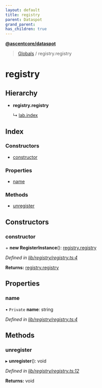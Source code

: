 ```yaml
---
layout: default
title: registry
parent: Dataspot
grand_parent: 
has_children: true
---
```


**[@ascentcore/dataspot](../README.md)**

> [Globals](../globals.md) / registry.registry

# registry

## Hierarchy

* **registry.registry**

  ↳ [lab.index](lab_index.md)

## Index

### Constructors

* [constructor](registry_registry.md#constructor)

### Properties

* [name](registry_registry.md#name)

### Methods

* [unregister](registry_registry.md#unregister)

## Constructors

### constructor

\+ **new RegisterInstance**(): [registry.registry](registry_registry.md)

*Defined in [lib/registry/registry.ts:4](https://github.com/ascentcore/dataspot/blob/46219f5/lib/registry/registry.ts#L4)*

**Returns:** [registry.registry](registry_registry.md)

## Properties

### name

• `Private` **name**: string

*Defined in [lib/registry/registry.ts:4](https://github.com/ascentcore/dataspot/blob/46219f5/lib/registry/registry.ts#L4)*

## Methods

### unregister

▸ **unregister**(): void

*Defined in [lib/registry/registry.ts:12](https://github.com/ascentcore/dataspot/blob/46219f5/lib/registry/registry.ts#L12)*

**Returns:** void
